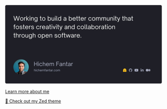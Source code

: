 <a href="https://hichemfantar.com">
  <img
    alt="Working to build a better community that fosters creativity and freedom"
    src="https://raw.githubusercontent.com/hichemfantar/hichemfantar/main/banner.png"
  />
</a>

[Learn more about me](https://hichemfantar.com)

[🎨 Check out my Zed theme](https://github.com/hichemfantar/halcyon-zed)
